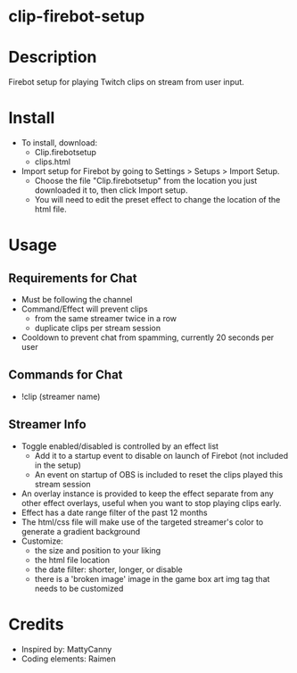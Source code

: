 # clip-firebot-setup

# Description
Firebot setup for playing Twitch clips on stream from user input.

# Install
+ To install, download:
  + Clip.firebotsetup
  + clips.html
+ Import setup for Firebot by going to Settings > Setups > Import Setup.
  + Choose the file "Clip.firebotsetup" from the location you just downloaded it to, then click Import setup. 
  + You will need to edit the preset effect to change the location of the html file.

# Usage

## Requirements for Chat
+ Must be following the channel
+ Command/Effect will prevent clips 
  + from the same streamer twice in a row
  + duplicate clips per stream session
+ Cooldown to prevent chat from spamming, currently 20 seconds per user


## Commands for Chat
+ !clip (streamer name)

## Streamer Info
+ Toggle enabled/disabled is controlled by an effect list
  + Add it to a startup event to disable on launch of Firebot (not included in the setup)
  + An event on startup of OBS is included to reset the clips played this stream session
+ An overlay instance is provided to keep the effect separate from any other effect overlays, useful when you want to stop playing clips early.
+ Effect has a date range filter of the past 12 months
+ The html/css file will make use of the targeted streamer's color to generate a gradient background
+ Customize:
  + the size and position to your liking
  + the html file location
  + the date filter: shorter, longer, or disable
  + there is a 'broken image' image in the game box art img tag that needs to be customized

# Credits
+ Inspired by: MattyCanny
+ Coding elements: Raimen
